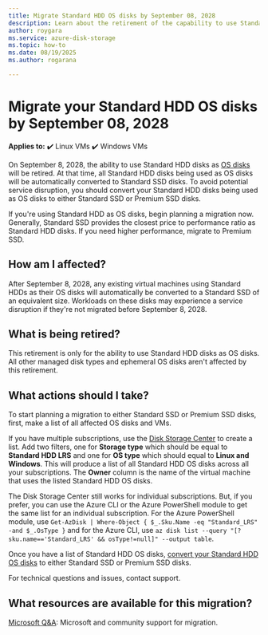 ```yaml
---
title: Migrate Standard HDD OS disks by September 08, 2028
description: Learn about the retirement of the capability to use Standard HDD as OS disks for Azure Virtual Machines.
author: roygara
ms.service: azure-disk-storage
ms.topic: how-to
ms.date: 08/19/2025
ms.author: rogarana

---
```


# Migrate your Standard HDD OS disks by September 08, 2028

**Applies to:** :heavy_check_mark: Linux VMs :heavy_check_mark: Windows VMs

On September 8, 2028, the ability to use Standard HDD disks as [OS disks](managed-disks-overview.md#os-disk) will be retired. At that time, all Standard HDD disks being used as OS disks will be automatically converted to Standard SSD disks. To avoid potential service disruption, you should convert your Standard HDD disks being used as OS disks to either Standard SSD or Premium SSD disks.

If you're using Standard HDD as OS disks, begin planning a migration now. Generally, Standard SSD provides the closest price to performance ratio as Standard HDD disks. If you need higher performance, migrate to Premium SSD.

## How am I affected?

After September 8, 2028, any existing virtual machines using Standard HDDs as their OS disks will automatically be converted to a Standard SSD of an equivalent size. Workloads on these disks may experience a service disruption if they're not migrated before September 8, 2028.

## What is being retired?

This retirement is only for the ability to use Standard HDD disks as OS disks. All other managed disk types and ephemeral OS disks aren't affected by this retirement.

## What actions should I take?

To start planning a migration to either Standard SSD or Premium SSD disks, first, make a list of all affected OS disks and VMs.

If you have multiple subscriptions, use the [Disk Storage Center](https://ms.portal.azure.com/#view/Microsoft_Azure_StorageHub/StorageHub.MenuView/~/DisksBrowse) to create a list. Add two filters, one for **Storage type** which should be equal to **Standard HDD LRS** and one for **OS type** which should equal to **Linux and Windows**. This will produce a list of all Standard HDD OS disks across all your subscriptions. The **Owner** column is the name of the virtual machine that uses the listed Standard HDD OS disks.

The Disk Storage Center still works for individual subscriptions. But, if you prefer, you can use the Azure CLI or the Azure PowerShell module to get the same list for an individual subscription. For the Azure PowerShell module, use `Get-AzDisk | Where-Object { $_.Sku.Name -eq "Standard_LRS" -and $_.OsType }` and for the Azure CLI, use `az disk list --query "[?sku.name=='Standard_LRS' && osType!=null]" --output table`.

Once you have a list of Standard HDD OS disks, [convert your Standard HDD OS disks](disks-convert-types.md#change-the-type-of-an-individual-managed-disk) to either Standard SSD or Premium SSD disks.

For technical questions and issues, contact support.

## What resources are available for this migration?

[Microsoft Q&A](/answers/topics/azure-virtual-machines-migration.html): Microsoft and community support for migration.